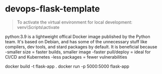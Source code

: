 # devops-flask-template

> To activate the virtual environment for local development: venv\Scripts\activate

python:3.9 is a lightweight offical Docker image published by the Python team. It's based on Debian, and has some of the unnecessary stuff like compilers, dev tools, and stard packages by default. It is beneficial because
-smaller size = faster builds, smaller image
-faster pull/deploy = ideal for CI/CD and Kubernetes
-less packages = fewer vulnerabilities
 
docker build -t flask-app .
docker run -p 5000:5000 flask-app